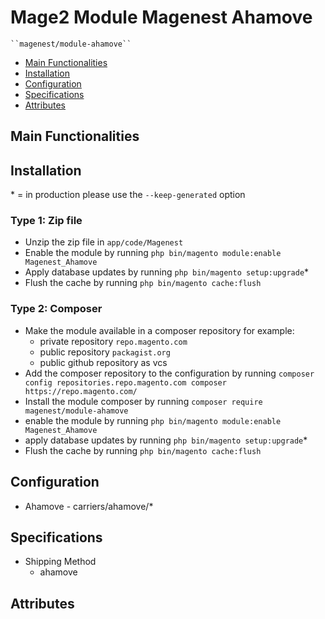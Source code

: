 # Mage2 Module Magenest Ahamove

    ``magenest/module-ahamove``

 - [Main Functionalities](#markdown-header-main-functionalities)
 - [Installation](#markdown-header-installation)
 - [Configuration](#markdown-header-configuration)
 - [Specifications](#markdown-header-specifications)
 - [Attributes](#markdown-header-attributes)


## Main Functionalities


## Installation
\* = in production please use the `--keep-generated` option

### Type 1: Zip file

 - Unzip the zip file in `app/code/Magenest`
 - Enable the module by running `php bin/magento module:enable Magenest_Ahamove`
 - Apply database updates by running `php bin/magento setup:upgrade`\*
 - Flush the cache by running `php bin/magento cache:flush`

### Type 2: Composer

 - Make the module available in a composer repository for example:
    - private repository `repo.magento.com`
    - public repository `packagist.org`
    - public github repository as vcs
 - Add the composer repository to the configuration by running `composer config repositories.repo.magento.com composer https://repo.magento.com/`
 - Install the module composer by running `composer require magenest/module-ahamove`
 - enable the module by running `php bin/magento module:enable Magenest_Ahamove`
 - apply database updates by running `php bin/magento setup:upgrade`\*
 - Flush the cache by running `php bin/magento cache:flush`


## Configuration

 - Ahamove - carriers/ahamove/*


## Specifications

 - Shipping Method
	- ahamove


## Attributes



